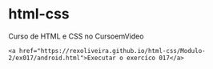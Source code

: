 # html-css

 Curso de HTML e CSS no CursoemVideo


`<a href="https://rexoliveira.github.io/html-css/Modulo-2/ex017/android.html">Executar o exercíco 017</a>`
